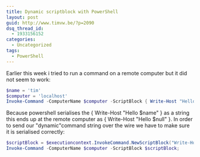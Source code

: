```yaml
---
title: Dynamic scriptblock with PowerShell
layout: post
guid: http://www.timvw.be/?p=2090
dsq_thread_id:
  - 1933156152
categories:
  - Uncategorized
tags:
  - PowerShell
---
```

Earlier this week i tried to run a command on a remote computer but it did not seem to work:

```powershell
$name = 'tim'
$computer = 'localhost'
Invoke-Command -ComputerName $computer -ScriptBlock { Write-Host "Hello $name" }
```

Because powershell serialises the { Write-Host "Hello $name" } as a string this ends up at the remote computer as { Write-Host "Hello $null" }. In order to send our "dynamic"command string over the wire we have to make sure it is serialised correctly:

```powershell
$scriptBlock = $executioncontext.InvokeCommand.NewScriptBlock("Write-Host \`"Hello $name\`"");
Invoke-Command -ComputerName $computer -ScriptBlock $scriptBlock;
```
